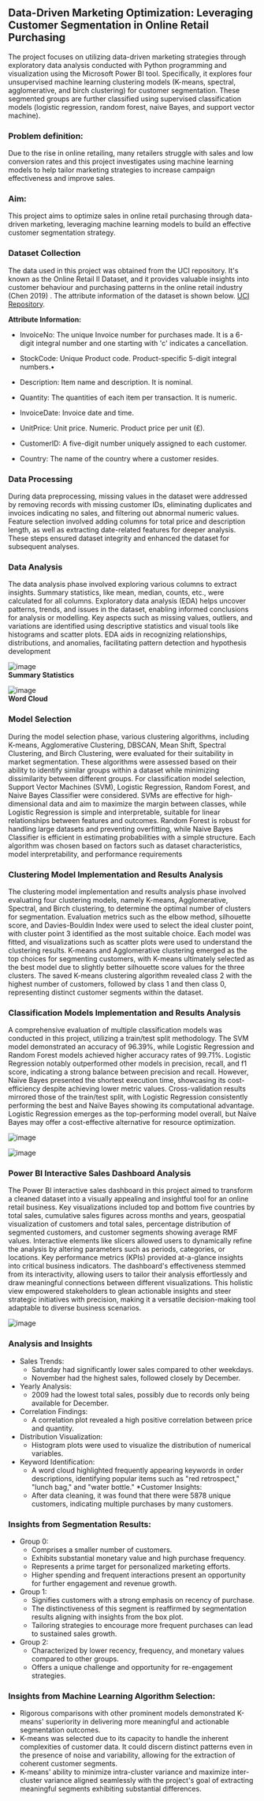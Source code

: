 ## Data-Driven Marketing Optimization: Leveraging Customer Segmentation in Online Retail Purchasing

The project focuses on utilizing data-driven marketing strategies through exploratory data analysis conducted with Python programming and visualization using the Microsoft Power BI tool. Specifically, it explores four unsupervised machine learning clustering models (K-means, spectral, agglomerative, and birch clustering) for customer segmentation. These segmented groups are further classified using supervised classification models (logistic regression, random forest, naive Bayes, and support vector machine).

### Problem definition:
Due to the rise in online retailing, many retailers struggle with sales and low conversion rates and this project investigates using machine learning models to help tailor marketing strategies to 
increase campaign effectiveness and improve sales.

### Aim:
This project aims to optimize sales in online retail purchasing through data-driven marketing,
leveraging machine learning models to build an effective customer segmentation strategy.

### Dataset Collection
The data used in this project was obtained from the UCI repository. It's known as the Online Retail II Dataset, and it provides valuable insights into customer behaviour and purchasing patterns in the online retail industry (Chen 2019) . The attribute information of the dataset is shown below. [UCI Repository](https://archive.ics.uci.edu/dataset/502/online+retail+ii).

**Attribute Information:**

* InvoiceNo: The unique Invoice number for purchases made. It is a 6-digit integral number and one starting with 'c' indicates a cancellation.

* StockCode: Unique Product code. Product-specific 5-digit integral numbers.•

* Description: Item name and description. It is nominal.

* Quantity: The quantities of each  item per transaction. It is numeric.

* InvoiceDate: Invoice date and time.

* UnitPrice: Unit price. Numeric. Product price per unit (£).

* CustomerID: A five-digit number uniquely assigned to each customer.

* Country:  The name of the country where a customer resides.

### Data Processing
During data preprocessing, missing values in the dataset were addressed by removing records with missing customer IDs, eliminating duplicates and invoices indicating no sales, and filtering out abnormal numeric values. Feature selection involved adding columns for total price and description length, as well as extracting date-related features for deeper analysis. These steps ensured dataset integrity and enhanced the dataset for subsequent analyses.

### Data Analysis
The data analysis phase involved exploring various columns to extract insights. Summary statistics, like mean, median, counts, etc., were calculated for all columns. Exploratory data analysis (EDA) helps uncover patterns, trends, and issues in the dataset, enabling informed conclusions for analysis or modelling. Key aspects such as missing values, outliers, and variations are identified using descriptive statistics and visual tools like histograms and scatter plots. EDA aids in recognizing relationships, distributions, and anomalies, facilitating pattern detection and hypothesis development 

![image](https://github.com/noshiobec/customer-segmentation/assets/96450822/d3fa42b3-6968-489f-990a-e2a38de1551d)       
**Summary Statistics**

![image](https://github.com/noshiobec/customer-segmentation/assets/96450822/3f713436-195a-43f2-81e8-80e728d1b61f)        
**Word Cloud**


### Model Selection
During the model selection phase, various clustering algorithms, including K-means, Agglomerative Clustering, DBSCAN, Mean Shift, Spectral Clustering, and Birch Clustering, were evaluated for their suitability in market segmentation. These algorithms were assessed based on their ability to identify similar groups within a dataset while minimizing dissimilarity between different groups. For classification model selection, Support Vector Machines (SVM), Logistic Regression, Random Forest, and Naive Bayes Classifier were considered. SVMs are effective for high-dimensional data and aim to maximize the margin between classes, while Logistic Regression is simple and interpretable, suitable for linear relationships between features and outcomes. Random Forest is robust for handling large datasets and preventing overfitting, while Naive Bayes Classifier is efficient in estimating probabilities with a simple structure. Each algorithm was chosen based on factors such as dataset characteristics, model interpretability, and performance requirements

### Clustering Model Implementation and Results Analysis
The clustering model implementation and results analysis phase involved evaluating four clustering models, namely K-means, Agglomerative, Spectral, and Birch clustering, to determine the optimal number of clusters for segmentation. Evaluation metrics such as the elbow method, silhouette score, and Davies-Bouldin Index were used to select the ideal cluster point, with cluster point 3 identified as the most suitable choice. Each model was fitted, and visualizations such as scatter plots were used to understand the clustering results. K-means and Agglomerative clustering emerged as the top choices for segmenting customers, with K-means ultimately selected as the best model due to slightly better silhouette score values for the three clusters. The saved K-means clustering algorithm revealed class 2 with the highest number of customers, followed by class 1 and then class 0, representing distinct customer segments within the dataset.

### Classification Models Implementation and Results Analysis
A comprehensive evaluation of multiple classification models was conducted in this project, utilizing a train/test split methodology. The SVM model demonstrated an accuracy of 96.39%, while Logistic Regression and Random Forest models achieved higher accuracy rates of 99.71%. Logistic Regression notably outperformed other models in precision, recall, and f1 score, indicating a strong balance between precision and recall. However, Naïve Bayes presented the shortest execution time, showcasing its cost-efficiency despite achieving lower metric values. Cross-validation results mirrored those of the train/test split, with Logistic Regression consistently performing the best and Naïve Bayes showing its computational advantage. Logistic Regression emerges as the top-performing model overall, but Naïve Bayes may offer a cost-effective alternative for resource optimization.

![image](https://github.com/noshiobec/customer-segmentation/assets/96450822/4469fa12-c7e1-4c0c-877b-cc9a63eda45c)

![image](https://github.com/noshiobec/customer-segmentation/assets/96450822/1b1ae45a-1a0d-4c09-8f98-7e8b262f808b)



### Power BI Interactive Sales Dashboard Analysis

The Power BI interactive sales dashboard in this project aimed to transform a cleaned dataset into a visually appealing and insightful tool for an online retail business. Key visualizations included top and bottom five countries by total sales, cumulative sales figures across months and years, geospatial visualization of customers and total sales, percentage distribution of segmented customers, and customer segments showing average RMF values. Interactive elements like slicers allowed users to dynamically refine the analysis by altering parameters such as periods, categories, or locations. Key performance metrics (KPIs) provided at-a-glance insights into critical business indicators. The dashboard's effectiveness stemmed from its interactivity, allowing users to tailor their analysis effortlessly and draw meaningful connections between different visualizations. This holistic view empowered stakeholders to glean actionable insights and steer strategic initiatives with precision, making it a versatile decision-making tool adaptable to diverse business scenarios.

![image](https://github.com/noshiobec/customer-segmentation/assets/96450822/d538b6ec-db76-42d8-8e9d-4dcaab600b73)


### Analysis and Insights 
* Sales Trends:
  * Saturday had significantly lower sales compared to other weekdays.
  * November had the highest sales, followed closely by December.
* Yearly Analysis:
  * 2009 had the lowest total sales, possibly due to records only being available for December.
* Correlation Findings:
  * A correlation plot revealed a high positive correlation between price and quantity.
* Distribution Visualization:
  * Histogram plots were used to visualize the distribution of numerical variables.
* Keyword Identification:
  * A word cloud highlighted frequently appearing keywords in order descriptions, identifying popular items such as "red retrospect," "lunch bag," and "water bottle."
 *Customer Insights:
  * After data cleaning, it was found that there were 5878 unique customers, indicating multiple purchases by many customers.

### Insights from Segmentation Results:
* Group 0:
  * Comprises a smaller number of customers.
  * Exhibits substantial monetary value and high purchase frequency.
  * Represents a prime target for personalized marketing efforts.
  * Higher spending and frequent interactions present an opportunity for further engagement and revenue growth.
* Group 1:
  * Signifies customers with a strong emphasis on recency of purchase.
  * The distinctiveness of this segment is reaffirmed by segmentation results aligning with insights from the box plot.
  * Tailoring strategies to encourage more frequent purchases can lead to sustained sales growth.
* Group 2:
  * Characterized by lower recency, frequency, and monetary values compared to other groups.
  * Offers a unique challenge and opportunity for re-engagement strategies.

### Insights from Machine Learning Algorithm Selection:
* Rigorous comparisons with other prominent models demonstrated K-means' superiority in delivering more meaningful and actionable segmentation outcomes.
* K-means was selected due to its capacity to handle the inherent complexities of customer data.
It could discern distinct patterns even in the presence of noise and variability, allowing for the extraction of coherent customer segments.
* K-means' ability to minimize intra-cluster variance and maximize inter-cluster variance aligned seamlessly with the project's goal of extracting meaningful segments exhibiting substantial differences.
